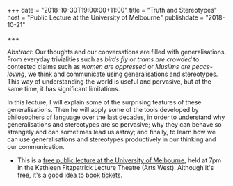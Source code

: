 +++
date = "2018-10-30T19:00:00+11:00"
title = "Truth and Stereotypes"
host = "Public Lecture at the University of Melbourne"
publishdate = "2018-10-21"

+++

*Abstract*: Our thoughts and our conversations are filled with generalisations. From everyday trivialities such as *birds fly* or *trams are crowded* to contested claims such as *women are oppressed* or *Muslims are peace-loving*, we think and communicate using generalisations and stereotypes. This way of understanding the world is useful and pervasive, but at the same time, it has significant limitations.

In this lecture, I will explain some of the surprising features of these generalisations. Then he will apply some of the tools developed by philosophers of language over the last decades, in order to understand why generalisations and stereotypes are so pervasive; why they can behave so strangely and can sometimes lead us astray; and finally, to learn how we can use generalisations and stereotypes productively in our thinking and our communication.


* This is a [free public lecture at the University of Melbourne](https://events.unimelb.edu.au/events/11429-truth-and-stereotypes), held at 7pm in the Kathleen Fitzpatrick Lecture Theatre (Arts West). Although it's free, it's a good idea to [book tickets](http://alumni.online.unimelb.edu.au/GRestall).